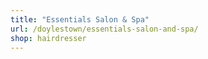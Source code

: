 ```yaml
---
title: "Essentials Salon & Spa"
url: /doylestown/essentials-salon-and-spa/
shop: hairdresser
---
```

